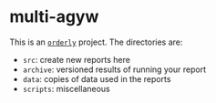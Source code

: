 # multi-agyw

This is an [`orderly`](https://github.com/vimc/orderly) project.
The directories are:

* `src`: create new reports here
* `archive`: versioned results of running your report
* `data`: copies of data used in the reports
* `scripts`: miscellaneous
